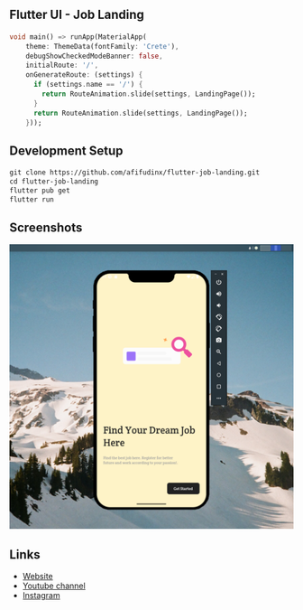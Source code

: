 ## Flutter UI - Job Landing

```dart
void main() => runApp(MaterialApp(
    theme: ThemeData(fontFamily: 'Crete'),
    debugShowCheckedModeBanner: false,
    initialRoute: '/',
    onGenerateRoute: (settings) {
      if (settings.name == '/') {
        return RouteAnimation.slide(settings, LandingPage());
      }
      return RouteAnimation.slide(settings, LandingPage());
    }));
```

## Development Setup
```
git clone https://github.com/afifudinx/flutter-job-landing.git
cd flutter-job-landing
flutter pub get
flutter run
```

## Screenshots
<img src="screenshots/1.png" />

## Links

* [Website](https://afifudinx.vercel.app)
* [Youtube channel](https://youtube.com/developedbyafif)
* [Instagram](https://instagram.com/developedbyafif)
